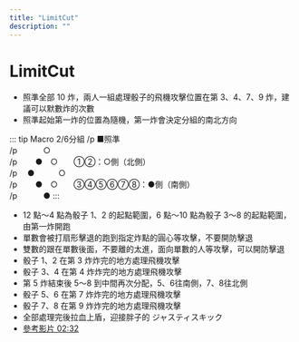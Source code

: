 ```yaml
---
title: "LimitCut"
description: ""
---
```


# LimitCut

- 照準全部 10 炸，兩人一組處理骰子的飛機攻擊位置在第 3、4、7、9 炸，建議可以默數炸的次數
- 照準起始第一炸的位置為隨機，第一炸會決定分組的南北方向

::: tip Macro 2/6分組
/p ■照準<br>
/p 　　　○　<br>
/p 　　●　○　　①②：○側（北側）<br>
/p 　●　　　○　<br>
/p 　　●　○　　③④⑤⑥⑦⑧：●側（南側）<br>
/p 　　　●
:::

- 12 點～4 點為骰子 1、2 的起點範圍，6 點～10 點為骰子 3～8 的起點範圍，由第一炸開跑
- 單數會被打扇形擊退的跑到指定炸點的圓心等攻擊，不要開防擊退
- 雙數的跟在單數後面，不要離的太進，面向單數的人等攻擊，可以開防擊退
- 骰子 1、2 在第 3 炸炸完的地方處理飛機攻擊
- 骰子 3、4 在第 4 炸炸完的地方處理飛機攻擊
- 第 5 炸結束後 5～8 到中間再次分配，5、6往南側，7、8往北側
- 骰子 5、6 在第 7 炸炸完的地方處理飛機攻擊
- 骰子 7、8 在第 9 炸炸完的地方處理飛機攻擊
- 全部處理完後拉血上盾，迎接胖子的 ジャスティスキック
- [參考影片 02:32](https://www.twitch.tv/videos/522822933?t=00h02m32s)